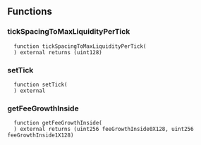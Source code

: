 


## Functions
### tickSpacingToMaxLiquidityPerTick
```solidity
  function tickSpacingToMaxLiquidityPerTick(
  ) external returns (uint128)
```




### setTick
```solidity
  function setTick(
  ) external
```




### getFeeGrowthInside
```solidity
  function getFeeGrowthInside(
  ) external returns (uint256 feeGrowthInside0X128, uint256 feeGrowthInside1X128)
```




